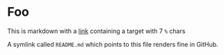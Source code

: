 # Foo
This is markdown with a [link](%20%20) containing a target with 7 `%` chars

A symlink called `README.md` which points to this file renders fine in GitHub.
